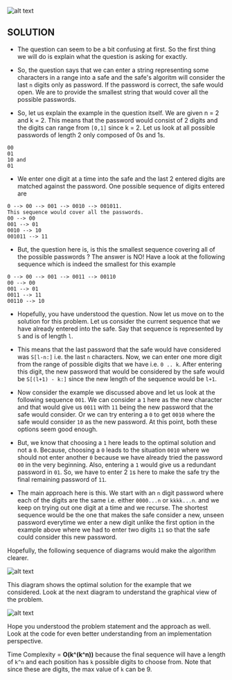![alt text](https://raw.githubusercontent.com/DivyaGodayal/CoderChef-Kitchen/master/Images/Cracking-the-Safe.png)

## SOLUTION

* The question can seem to be a bit confusing at first. So the first thing we will do is
explain what the question is asking for exactly. 

* So, the question says that we can enter a string representing some characters in a range into 
a safe and the safe's algoritm will consider the last `n` digits only as password. If the password is 
correct, the safe would open. We are to provide the smallest string that would 
cover all the possible passwords. 

* So, let us explain the example in the question itself. We are given n = 2 and k = 2. This means that the 
password would consist of 2 digits and the digits can range from `[0,1]` since k = 2. Let us look at all possible passwords
of length 2 only composed of 0s and 1s. 

```
00
01
10 and 
01
``` 

* We enter one digit at a time into the safe and the last 2 entered digits are matched against the 
password. One possible sequence of digits entered are

```
0 --> 00 --> 001 --> 0010 --> 001011. 
This sequence would cover all the passwords. 
00 --> 00
001 --> 01
0010 --> 10
001011 --> 11 
```

* But, the question here is, is this the smallest sequence covering all of the possible passwords ? The answer is NO!
Have a look at the following sequence which is indeed the smallest for this example
 
```
0 --> 00 --> 001 --> 0011 --> 00110
00 --> 00
001 --> 01
0011 --> 11
00110 --> 10
``` 

* Hopefully, you have understood the question. Now let us move on to the solution for this problem. 
Let us consider the current sequence that we have already entered into the safe. Say that sequence is represented 
by `S` and is of length `l`. 

* This means that the last password that the safe would have considered was `S[l-n:]` i.e. the last `n` characters.
Now, we can enter one more digit from the range of possible digits that we have i.e. `0 .. k`. After entering this 
digit, the new password that would be considered by the safe would be `S[(l+1) - k:]` since the new length of the sequence would be 
`l+1`. 

* Now consider the example we discussed above and let us look at the following sequence `001`. 
We can consider a `1` here as the new character and that would give us `0011` with `11` being the new
password that the safe would consider. Or we can try entering a `0` to get `0010` where the 
safe would consider `10` as the new password. At this point, both these options 
seem good enough. 

* But, we know that choosing a `1` here leads to the optimal solution and not a `0`.
Because, choosing a `0` leads to the situation `0010` where we should not enter another `0` 
because we have already tried the password `00` in the very beginning. Also, entering a `1` would
give us a redundant password in `01`. So, we have to enter 2 `1`s here to make the safe
try the final remaining password of `11`. 

* The main approach here is this. We start with an `n` digit password where each of the digits are the same i.e.
either `0000...n` or `kkkk...n`. and we keep on trying out one digit at a time and we recurse. 
The shortest sequence would be the one that makes the safe consider a new, unseen password everytime 
we enter a new digit unlike the first option in the example above where we had to 
enter two digits `11` so that the safe could consider this new password. 

Hopefully, the following sequence of diagrams would make the algorithm clearer. 

 ![alt text](https://raw.githubusercontent.com/DivyaGodayal/CoderChef-Kitchen/master/Images/cracking-safe-diag-1.png)
 
 This diagram shows the optimal solution for the example that we considered. Look at the next
 diagram to understand the graphical view of the problem. 
 
 ![alt text](https://raw.githubusercontent.com/DivyaGodayal/CoderChef-Kitchen/master/Images/cracking-safe-diag-2.png)

Hope you understood the problem statement and the approach as well. Look at the code for even better understanding from an implementation perspective.

Time Complexity = **O(k^(k^n))** because the final sequence will have a 
length of `k^n` and each position has `k` possible digits to choose from. Note that 
since these are digits, the max value of `k` can be 9.    